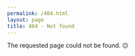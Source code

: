 ```yaml
---
permalink: /404.html
layout: page
title: 404 - Not found
---
```


The requested page could not be found. 😕
